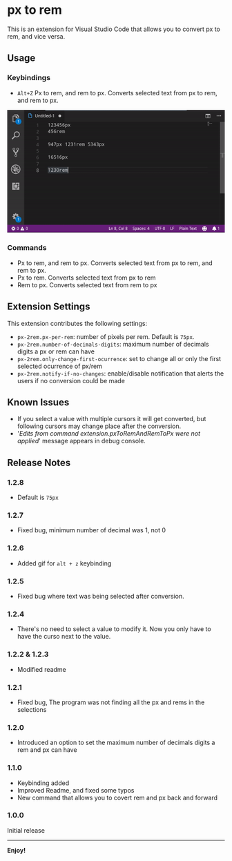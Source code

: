 # px to rem

This is an extension for Visual Studio Code that allows you to convert px to rem, and vice versa.

## Usage

### Keybindings

- `Alt+Z` Px to rem, and rem to px. Converts selected text from px to rem, and rem to px.

![](./imgs/alt_z.gif)

### Commands

- Px to rem, and rem to px. Converts selected text from px to rem, and rem to px.
- Px to rem. Converts selected text from px to rem
- Rem to px. Converts selected text from rem to px

## Extension Settings

This extension contributes the following settings:

- `px-2rem.px-per-rem`: number of pixels per rem. Default is `75px`.
- `px-2rem.number-of-decimals-digits`: maximum number of decimals digits a px or rem can have
- `px-2rem.only-change-first-ocurrence`: set to change all or only the first selected ocurrence of px/rem
- `px-2rem.notify-if-no-changes`: enable/disable notification that alerts the users if no conversion could be made

## Known Issues

- If you select a value with multiple cursors it will get converted, but following cursors may change place after the conversion.
- '_Edits from command extension.pxToRemAndRemToPx were not applied_' message appears in debug console.

## Release Notes

### 1.2.8

- Default is `75px`

### 1.2.7

- Fixed bug, minimum number of decimal was 1, not 0

### 1.2.6

- Added gif for `alt + z` keybinding

### 1.2.5

- Fixed bug where text was being selected after conversion.

### 1.2.4

- There's no need to select a value to modify it. Now you only have to have the curso next to the value.

### 1.2.2 & 1.2.3

- Modified readme

### 1.2.1

- Fixed bug, The program was not finding all the px and rems in the selections

### 1.2.0

- Introduced an option to set the maximum number of decimals digits a rem and px can have

### 1.1.0

- Keybinding added
- Improved Readme, and fixed some typos
- New command that allows you to covert rem and px back and forward

### 1.0.0

Initial release

---

**Enjoy!**
